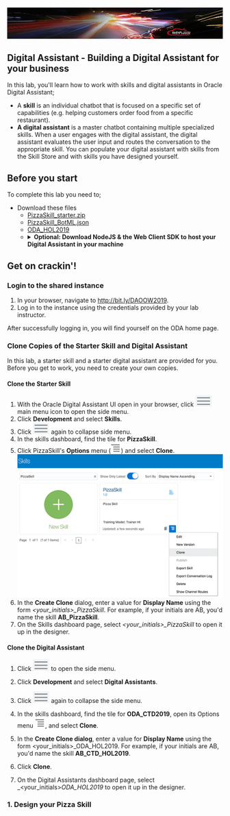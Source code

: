 ![](images/0-ctd-banner.png)
## Digital Assistant - Building a Digital Assistant for your business ##

In this lab, you'll learn how to work with skills and digital assistants in Oracle Digital Assistant;
-	A **skill** is an individual chatbot that is focused on a specific set of capabilities (e.g. helping customers order food from a specific restaurant).
- **A digital assistant** is a master chatbot containing multiple specialized skills. When a user engages with the digital assistant, the digital assistant evaluates the user input and routes the conversation to the appropriate skill. You can populate your digital assistant with skills from the Skill Store and with skills you have designed yourself.

## Before you start ##

To complete this lab you need to;

- Download these files
  - [PizzaSkill_starter.zip](https://github.com/KaddeOucif/CTD-Digital-Assistant/blob/master/files/PizzaSkill_starter.zip?raw=true)
  - [PizzaSkill_BotML.json](https://github.com/KaddeOucif/CTD-Digital-Assistant/blob/master/files/PizzaSkill_BotML.json?raw=true)
  - [ODA_HOL2019](https://github.com/KaddeOucif/CTD-Digital-Assistant/blob/master/files/ODA_CTD2019.zip?raw=true)
  - <details><summary> <b>Optional: Download NodeJS & the Web Client SDK to host your Digital Assistant in your machine</b> </summary>      <a href="https://nodejs.org/en/download/">Download NodeJS here</a> <br>
     <a href="http://bit.ly/amcedownloads">Download the Web Client SDK here</a> <br>
     <img src="/images/0.1-oda-sample-download.png">
     </details>
 
## Get on crackin'! ##
### Login to the shared instance ###
1. In your browser, navigate to http://bit.ly/DAOOW2019.
2. Log in to the instance using the credentials provided by your lab instructor.

After successfully logging in, you will find yourself on the ODA home page.

### Clone Copies of the Starter Skill and Digital Assistant ###
In this lab, a starter skill and a starter digital assistant are provided for you. Before you get to work, you need to create your own copies.

#### Clone the Starter Skill ####
1. With the Oracle Digital Assistant UI open in your browser, click ![](images/1-hamburger-menu.png) main menu icon to open the side menu.
2. Click **Development** and select **Skills**.
3. Click ![](images/1-hamburger-menu.png) again to collapse side menu.
4. In the skills dashboard, find the tile for **PizzaSkill**.
5. Click PizzaSkill's **Options** menu (![](images/2-options-menu.png)) and select **Clone**.
![](images/3-clone-skill.png)
6. In the **Create Clone** dialog, enter a value for **Display Name** using the form *<your_initials>_PizzaSkill*.
For example, if your initials are AB, you'd name the skill **AB_PizzaSkill**.
7. On the Skills dashboard page, select *<your_initials>_PizzaSkill* to open it up in the designer.

#### Clone the Digital Assistant ####
1. Click ![](images/1-hamburger-menu.png) to open the side menu.
2. Click **Development** and select **Digital Assistants**.
3. Click ![](images/1-hamburger-menu.png) again to collapse the side menu.
4. In the skills dashboard, find the tile for **ODA_CTD2019**, open its Options menu ![](images/2-options-menu.png), and select **Clone**.
5. In the **Create Clone dialog**, enter a value for **Display Name** using the form <your_initials>_ODA_HOL2019.
For example, if your initials are AB, you'd name the skill **AB_CTD_HOL2019**.

6. Click **Clone**.
7. On the Digital Assistants dashboard page, select _<your_initials>_ODA_HOL2019_ to open it up in the designer.

### 1. Design your Pizza Skill ###
